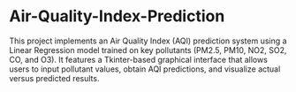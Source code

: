 # Air-Quality-Index-Prediction
This project implements an Air Quality Index (AQI) prediction system using a Linear Regression model trained on key pollutants (PM2.5, PM10, NO2, SO2, CO, and O3). It features a Tkinter-based graphical interface that allows users to input pollutant values, obtain AQI predictions, and visualize actual versus predicted results.
